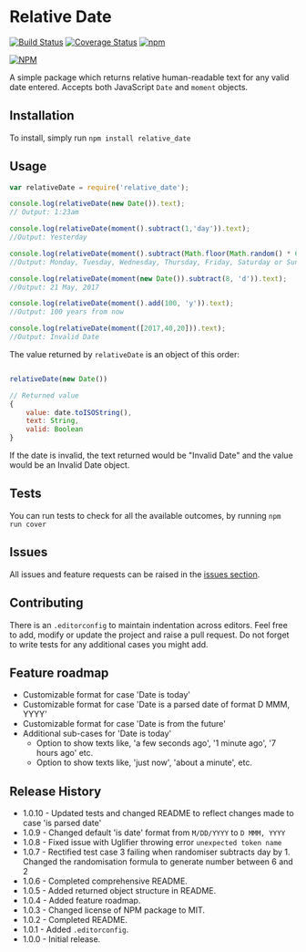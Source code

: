 # Relative Date

[![Build Status](https://travis-ci.org/samrith-s/relative_date.svg?branch=master)](https://travis-ci.org/samrith-s/relative_date) [![Coverage Status](https://coveralls.io/repos/github/samrith-s/relative_date/badge.svg)](https://coveralls.io/github/samrith-s/relative_date) [![npm](https://img.shields.io/npm/v/npm.svg)]()

[![NPM](https://nodei.co/npm/relative_date.png?downloads=true&downloadRank=true&stars=true)](https://nodei.co/npm/relative_date/)

A simple package which returns relative human-readable text for any valid date entered. Accepts both JavaScript `Date` and `moment` objects.

## Installation

To install, simply run `npm install relative_date`

## Usage

```javascript
var relativeDate = require('relative_date');

console.log(relativeDate(new Date()).text);
// Output: 1:23am

console.log(relativeDate(moment().subtract(1,'day')).text);
//Output: Yesterday

console.log(relativeDate(moment().subtract(Math.floor(Math.random() * 6) + 2, 'd')).text);
//Output: Monday, Tuesday, Wednesday, Thursday, Friday, Saturday or Sunday

console.log(relativeDate(moment(new Date()).subtract(8, 'd')).text);
//Output: 21 May, 2017

console.log(relativeDate(moment().add(100, 'y')).text);
//Output: 100 years from now

console.log(relativeDate(moment([2017,40,20])).text);
//Output: Invalid Date
```

The value returned by `relativeDate` is an object of this order:
```javascript

relativeDate(new Date())

// Returned value
{
    value: date.toISOString(),
    text: String,
    valid: Boolean
}
```

If the date is invalid, the text returned would be "Invalid Date" and the value would be an Invalid Date object.

## Tests
You can run tests to check for all the available outcomes, by running `npm run cover`

## Issues
All issues and feature requests can be raised in the [issues section](https://github.com/samrith-s/relative_date/issues).

## Contributing
There is an `.editorconfig` to maintain indentation across editors. Feel free to add, modify or update the project and raise a pull request. Do not forget to write tests for any additional cases you might add.

## Feature roadmap
- Customizable format for case 'Date is today'
- Customizable format for case 'Date is a parsed date of format D MMM, YYYY'
- Customizable format for case 'Date is from the future'
- Additional sub-cases for 'Date is today'
    - Option to show texts like, 'a few seconds ago', '1 minute ago', '7 hours ago' etc.
    - Option to show texts like, 'just now', 'about a minute', etc.

## Release History
- 1.0.10 - Updated tests and changed README to reflect changes made to case 'is parsed date'
- 1.0.9 - Changed default 'is date' format from `M/DD/YYYY` to `D MMM, YYYY`
- 1.0.8 - Fixed issue with Uglifier throwing error `unexpected token name`
- 1.0.7 - Rectified test case 3 failing when randomiser subtracts day by 1. Changed the randomisation formula to generate number between 6 and 2
- 1.0.6 - Completed comprehensive README.
- 1.0.5 - Added returned object structure in README.
- 1.0.4 - Added feature roadmap.
- 1.0.3 - Changed license of NPM package to MIT.
- 1.0.2 - Completed README.
- 1.0.1 - Added `.editorconfig`.
- 1.0.0 - Initial release.
